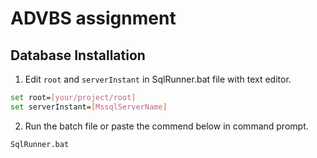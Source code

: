 # ADVBS assignment

## Database Installation
1. Edit `root` and `serverInstant` in SqlRunner.bat file with text editor. 

```sh
set root=[your/project/root]
set serverInstant=[MssqlServerName]
```

2. Run the batch file or paste the commend below in command prompt.

```sh
SqlRunner.bat
```